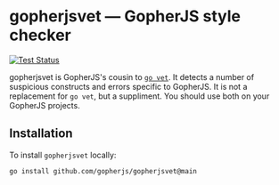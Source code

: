 # gopherjsvet — GopherJS style checker

[![Test Status](https://github.com/gopherjs/gopherjsvet/actions/workflows/test.yaml/badge.svg)](https://github.com/gopherjs/gopherjsvet/actions)

gopherjsvet is GopherJS's cousin to [`go vet`](https://pkg.go.dev/cmd/vet). It detects a number of suspicious constructs and errors specific to GopherJS. It is not a replacement for `go vet`, but a suppliment. You should use both on your GopherJS projects.


## Installation

To install `gopherjsvet` locally:

```bash
go install github.com/gopherjs/gopherjsvet@main
```
